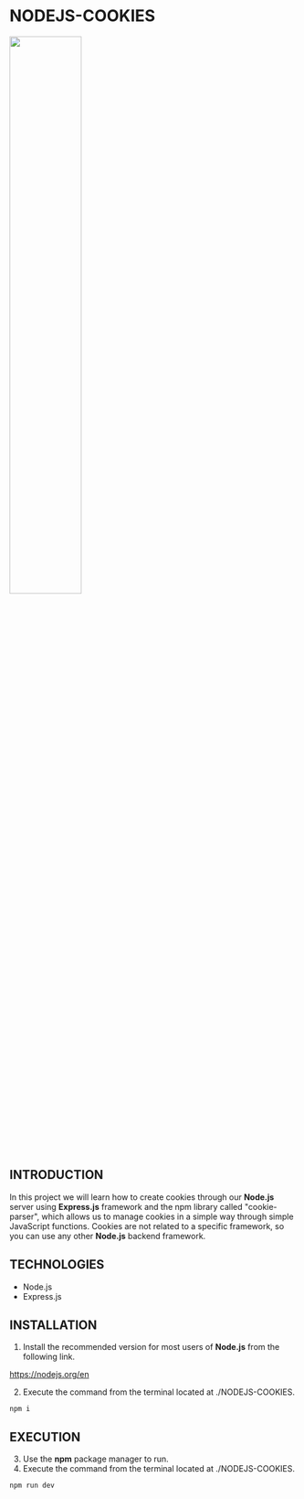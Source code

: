 # NODEJS-COOKIES

<img width="50%" src="https://i.postimg.cc/3xwRr6c4/NODEJS-COOKIES.png" />

## INTRODUCTION

In this project we will learn how to create cookies through our **Node.js** server using **Express.js** framework and the npm library called "cookie-parser", which allows us to manage cookies in a simple way through simple JavaScript functions.
Cookies are not related to a specific framework, so you can use any other **Node.js** backend framework.

## TECHNOLOGIES

- Node.js
- Express.js

## INSTALLATION

1. Install the recommended version for most users of **Node.js** from the following link.

https://nodejs.org/en

2. Execute the command from the terminal located at ./NODEJS-COOKIES.

```shell
npm i
```

## EXECUTION

3. Use the **npm** package manager to run.
4. Execute the command from the terminal located at ./NODEJS-COOKIES.

```shell
npm run dev
```
